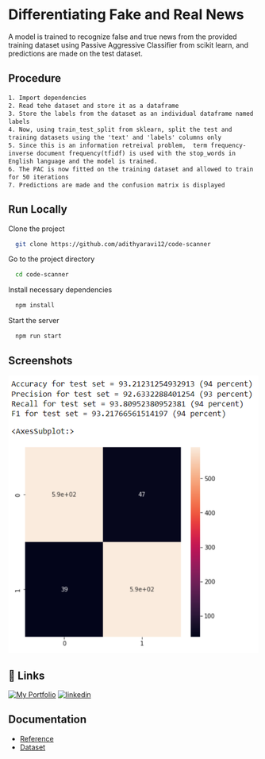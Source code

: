 
# Differentiating Fake and Real News

A model is trained to recognize false and true news from the provided training dataset using Passive Aggressive Classifier from scikit learn, and predictions are made on the test dataset.
## Procedure

	1. Import dependencies
    2. Read tehe dataset and store it as a dataframe
    3. Store the labels from the dataset as an individual dataframe named labels
    4. Now, using train_test_split from sklearn, split the test and training datasets using the 'text' and 'labels' columns only
    5. Since this is an information retreival problem,  term frequency-inverse document frequency(tfidf) is used with the stop_words in English language and the model is trained.
    6. The PAC is now fitted on the training dataset and allowed to train for 50 iterations
    7. Predictions are made and the confusion matrix is displayed


## Run Locally

Clone the project

```bash
  git clone https://github.com/adithyaravi12/code-scanner
```

Go to the project directory

```bash
  cd code-scanner
```

Install necessary dependencies 
```bash
  npm install
```

Start the server

```bash
  npm run start
```


## Screenshots

![App Screenshot](https://github.com/adithyaravi12/fake-news/blob/main/fake_news_output.png)

## 🔗 Links
[![My Portfolio](https://img.shields.io/badge/my_portfolio-000?style=for-the-badge&logo=ko-fi&logoColor=white)](http://adithyaravi12.github.io/)
[![linkedin](https://img.shields.io/badge/linkedin-0A66C2?style=for-the-badge&logo=linkedin&logoColor=white)](https://www.linkedin.com/in/adithya-ravi-707443126/)



## Documentation

- [Reference](https://www.youtube.com/watch?v=FPRFYYMlhyw&t=3086s)
- [Dataset](https://github.com/cabani/MaskedFace-Net)






